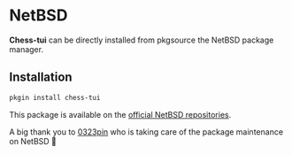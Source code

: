 # NetBSD

**Chess-tui** can be directly installed from pkgsource the NetBSD package manager.


## Installation

```bash
pkgin install chess-tui
```

This package is available on the [official NetBSD repositories](https://pkgsrc.se/games/chess-tui).

A big thank you to [0323pin](https://github.com/0323pin) who is taking care of the package maintenance on NetBSD 🎉
